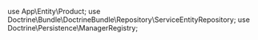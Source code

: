 use App\Entity\Product;
use Doctrine\Bundle\DoctrineBundle\Repository\ServiceEntityRepository;
use Doctrine\Persistence\ManagerRegistry;